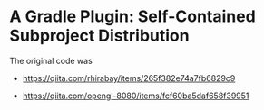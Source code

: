 # A Gradle Plugin: Self-Contained Subproject Distribution

The original code was

- https://qiita.com/rhirabay/items/265f382e74a7fb6829c9

- https://qiita.com/opengl-8080/items/fcf60ba5daf658f39951
